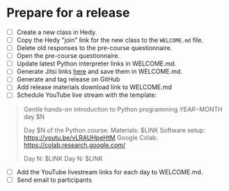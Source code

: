 # Prepare for a release

- [ ] Create a new class in Hedy.
- [ ] Copy the Hedy "join" link for the new class to the `WELCOME.md` file.
- [ ] Delete old responses to the pre-course questionnaire.
- [ ] Open the pre-course questionnaire.
- [ ] Update latest Python interpreter links in WELCOME.md.
- [ ] Generate Jitsi links [here](https://moderated.jitsi.net/) and save them in WELCOME.md.
- [ ] Generate and tag release on GitHub
- [ ] Add release materials download link to WELCOME.md
- [ ] Schedule YouTube live stream with the template:

> Gentle hands-on introduction to Python programming $YEAR-$MONTH day $N
>
> Day $N of the Python course.
> Materials: $LINK
> Software setup: https://youtu.be/vLRAUHpeHtM
> Google Colab: https://colab.research.google.com/
>
> Day N: $LINK
> Day N: $LINK

- [ ] Add the YouTube livestream links for each day to WELCOME.md.
- [ ] Send email to participants
